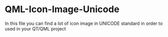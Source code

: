 # QML-Icon-Image-Unicode
In this file you can find a lot of icon image in UNICODE standard in order to used in your QT/QML project


